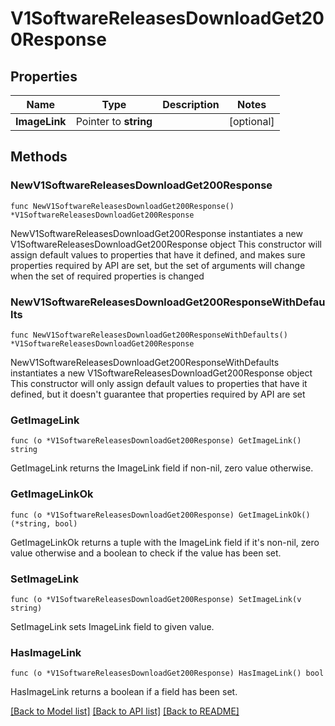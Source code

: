 # V1SoftwareReleasesDownloadGet200Response

## Properties

Name | Type | Description | Notes
------------ | ------------- | ------------- | -------------
**ImageLink** | Pointer to **string** |  | [optional] 

## Methods

### NewV1SoftwareReleasesDownloadGet200Response

`func NewV1SoftwareReleasesDownloadGet200Response() *V1SoftwareReleasesDownloadGet200Response`

NewV1SoftwareReleasesDownloadGet200Response instantiates a new V1SoftwareReleasesDownloadGet200Response object
This constructor will assign default values to properties that have it defined,
and makes sure properties required by API are set, but the set of arguments
will change when the set of required properties is changed

### NewV1SoftwareReleasesDownloadGet200ResponseWithDefaults

`func NewV1SoftwareReleasesDownloadGet200ResponseWithDefaults() *V1SoftwareReleasesDownloadGet200Response`

NewV1SoftwareReleasesDownloadGet200ResponseWithDefaults instantiates a new V1SoftwareReleasesDownloadGet200Response object
This constructor will only assign default values to properties that have it defined,
but it doesn't guarantee that properties required by API are set

### GetImageLink

`func (o *V1SoftwareReleasesDownloadGet200Response) GetImageLink() string`

GetImageLink returns the ImageLink field if non-nil, zero value otherwise.

### GetImageLinkOk

`func (o *V1SoftwareReleasesDownloadGet200Response) GetImageLinkOk() (*string, bool)`

GetImageLinkOk returns a tuple with the ImageLink field if it's non-nil, zero value otherwise
and a boolean to check if the value has been set.

### SetImageLink

`func (o *V1SoftwareReleasesDownloadGet200Response) SetImageLink(v string)`

SetImageLink sets ImageLink field to given value.

### HasImageLink

`func (o *V1SoftwareReleasesDownloadGet200Response) HasImageLink() bool`

HasImageLink returns a boolean if a field has been set.


[[Back to Model list]](../README.md#documentation-for-models) [[Back to API list]](../README.md#documentation-for-api-endpoints) [[Back to README]](../README.md)



